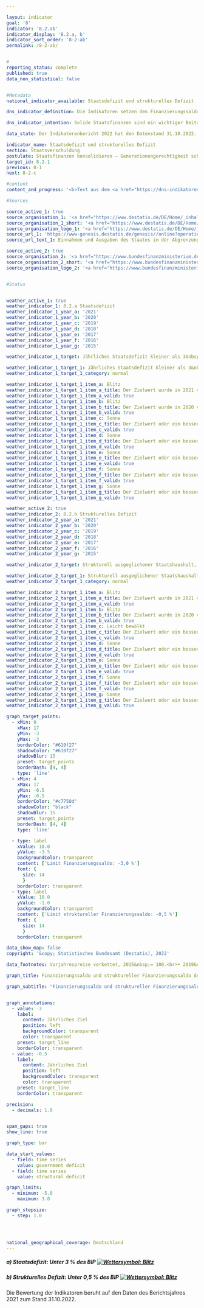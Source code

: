 ```yaml
---

layout: indicator    
goal: '8'    
indicator: '8.2.ab'    
indicator_display: '8.2.a, b'    
indicator_sort_order: '8-2-ab'    
permalink: /8-2-ab/    


#
reporting_status: complete    
published: true    
data_non_statistical: false    


#Metadata    
national_indicator_available: Staatsdefizit und strukturelles Defizit    

dns_indicator_definition: Die Indikatoren setzen den Finanzierungssaldo des Staates (Defizit beziehungsweise Überschuss) und den strukturellen Finanzierungssaldo in Relation zum Bruttoinlandsprodukt (<abbr title="Bruttoinlandsprodukt">BIP</abbr>) in jeweiligen Preisen. Der staatliche Finanzierungssaldo berechnet sich aus Staatseinnahmen abzüglich Staatsausgaben in der Abgrenzung der Volkswirtschaftlichen Gesamtrechnungen. Beim jährlichen strukturellen Saldo handelt es sich um denjenigen Teil des Finanzierungssaldos, der nicht auf konjunkturelle Schwankungen und temporäre Effekte zurückzuführen ist.    

dns_indicator_intention: Solide Staatsfinanzen sind ein wichtiger Beitrag zu einer nachhaltigen Finanzpolitik. Eine Politik, die heutige Staatsausgaben übermäßig durch Neuverschuldung finanzieren würde und die Rückzahlung dieser Schulden allein zukünftigen Generationen überließe, wäre nicht tragfähig.<br><br>Entsprechend den Konvergenzkriterien für die Europäische Union (sogenannte Maastricht-Kriterien) soll das jährliche Staatsdefizit weniger als 3&nbsp;% des <abbr title="Bruttoinlandsprodukt">BIP</abbr> betragen. Das strukturelle Defizit soll maximal 0,5&nbsp;% des <abbr title="Bruttoinlandsprodukt">BIP</abbr> betragen. Dies entspricht den Vorgaben des europäischen Stabilitäts- und Wachstumspaktes. Der Grundsatz des strukturell ausgeglichenen Haushalts ist seit 2009&nbsp;auch im Grundgesetz verankert (Artikel 109, sogenannte Schuldenbremse).    

data_state: Der Indikatorenbericht 2022 hat den Datenstand 31.10.2022. Die Daten auf dieser Plattform werden regelmäßig aktualisiert, sodass online aktuellere Daten verfügbar sein können als im <a href="https://dns-indikatoren.de/assets/publications/reports/de/2022.pdf">Indikatorenbericht 2022</a> veröffentlicht.    

indicator_name: Staatsdefizit und strukturelles Defizit    
section: Staatsverschuldung    
postulate: Staatsfinanzen konsolidieren – Generationengerechtigkeit schaffen    
target_id: 8.2.1    
previous: 8-1    
next: 8-2-c    

#content     
content_and_progress: '<b>Text aus dem <a href="https://dns-indikatoren.de/assets/publications/reports/de/2022.pdf">Indikatorenbericht 2022&nbsp;</a></b><br><br>Die Berechnung von <abbr title="Bruttoinlandsprodukt">BIP</abbr> und staatlichem Finanzierungssaldo ist durch das Europäische System Volkswirtschaftlicher Gesamtrechnungen (<abbr title="Europäische System Volkswirtschaftlicher Gesamtrechnungen">ESVG</abbr>) vorgegeben und wird vom Statistischen Bundesamt durchgeführt. Der strukturelle Finanzierungssaldo wird hingegen vom Bundesministerium der Finanzen ermittelt. Bei der Berechnung des Finanzierungssaldos werden die Finanzen der Gebietskörperschaften, also von Bund, Ländern und Gemeinden sowie die Finanzen der Sozialversicherung berücksichtigt.<br><br>Im Vergleich zum vorherigen Indikatorenbericht wurden die Berechnungen der Volkswirtschaftlichen Gesamtrechnungen im Rahmen ihrer Generalrevision 2019&nbsp;turnusmäßig überprüft und überarbeitet sowie auf das Referenzjahr 2015&nbsp;umgesetellt. Im Ergebnis ist das nominale <abbr title="Bruttoinlandsprodukt">BIP</abbr> nach der Generalrevision 2019&nbsp;im Durchschnitt etwas niedriger. Das konjunkturelle Gesamtbild ist aber weitgehend unverändert geblieben.<br><br>Im Jahr 2012&nbsp;erzielte der Staat insgesamt einen Überschuss von 0,3&nbsp;Milliarden Euro und damit erstmals seit der Finanzmarkt- und Wirtschaftskrise 2008/2009&nbsp;ein positives Ergebnis. 2019&nbsp;betrug der Finanzierungsüberschuss 52,5&nbsp;Milliarden Euro und 1,5&nbsp;% am <abbr title="Bruttoinlandsprodukt">BIP</abbr> (vorläufige Daten). Dabei betrug der Überschuss des Bundes 22,7&nbsp;Milliarden Euro. Zugleich wiesen die Länder zusammen mit 16,4&nbsp;Milliarden Euro zum wiederholten Mal einen Überschuss auf. Auch die Ergebnisse der Gemeinden (5,1&nbsp;Milliarden Euro) und der Sozialversicherung (8,7&nbsp;Milliarden Euro) waren positiv. Der gesamtstaatliche Haushalt wies 2019&nbsp;einen strukturellen Überschuss von 0,6&nbsp;% (vorläufige Daten)des <abbr title="Bruttoinlandsprodukt">BIP</abbr> aus. Die Konvergenzkriterien der <abbr title="Europäische Union">EU</abbr> wurden sowohl für das Staatsdefizit als auch für das strukturelle Defizit seit dem Jahr 2012&nbsp;eingehalten.<br><br>Vor dem Hintergrund der wirtschaftlichen Folgen der Corona-Pandemie und staatlichen Unterstützungsmaßnahmen geht <abbr title="unter anderem">u. a.</abbr> der Sachverständigenrat zur Begutachtung der gesamtwirtschaftlichen Entwicklung jedoch bereits von einem negativen Finanzierungssaldo für die kommenden Berichtsjahre 2020&nbsp;und 2021&nbsp;aus. Diese Entwicklung findt in der aktuellen Statusberechnung und damit beim ausgewiesenen Wettersymbol noch keine Berücksichtigung. Eine valide Einschätzung wird erst mit der Vorlage der Zahlen für das Jahr 2020&nbsp;möglich sein.<br><br>Über den gesamten Zeitraum von 1991&nbsp;bis 2019&nbsp;betrachtet sind die Einnahmen des Staates stärker gestiegen (um 134,7&nbsp;%) als das <abbr title="Bruttoinlandsprodukt">BIP</abbr> (um 117,5&nbsp;%) in jeweiligen Preisen und die Ausgaben (um 111,4&nbsp;%). Der Anteil der Staatseinnahmen gemessen am <abbr title="Bruttoinlandsprodukt">BIP</abbr> erhöhte sich daher (von 43,3&nbsp;% auf 46,7&nbsp;%).<br><br>Die größte Position auf der Ausgabenseite des Staates sind die monetären Sozialleistungen. Mit einem Zuwachs von 131,5&nbsp;% seit 1991&nbsp;verzeichnen diese einen stärkeren Anstieg als das <abbr title="Bruttoinlandsprodukt">BIP</abbr> (117,5&nbsp;%). Die monetären Sozialleistungen fallen zu rund 70&nbsp;% bei der Sozialversicherung und dort überwiegend in Form von Renten und Arbeitslosengeld an. Die monetären Sozialleistungen sind ab 2003, gemessen als Anteil am <abbr title="Bruttoinlandsprodukt">BIP</abbr>, von 18,5&nbsp;% auf 15,8&nbsp;% gefallen, was insbesondere auf die stark reduzierten Zahlungen der Arbeitslosenversicherung zurückzuführen ist: Diese sanken zwischen 2003&nbsp;und 2019, als Folge der Hartz-Gesetzgebung und eines Aufschwungs am Arbeitsmarkt, um rund 22,6&nbsp;Milliarden Euro.'    

#Sources    

source_active_1: true
source_organisation_1: '<a href="https://www.destatis.de/DE/Home/_inhalt.html">Statistisches Bundesamt</a>'
source_organisation_1_short: '<a href="https://www.destatis.de/DE/Home/_inhalt.html">Statistisches Bundesamt</a>'
source_organisation_logo_1: '<a href="https://www.destatis.de/DE/Home/_inhalt.html"><img src="https://dnsUpgradeEnvironment.github.io/dns-indicators/public/OrgImgDe/destatis.png" alt="Statistisches Bundesamt" title=" Klicken Sie hier um zur Homepage der Organisation Statistisches Bundesamt zu gelangen." style="height:60px; width:148px; border: transparent"/></a>'
source_url_1: 'https://www-genesis.destatis.de/genesis//online?operation=table&code=81000-0031&bypass=true&levelindex=1&levelid=1660802268437&language=de'
source_url_text_1: Einnahmen und Ausgaben des Staates in der Abgrenzung für das Defizitverfahren

source_active_2: true
source_organisation_2: '<a href="https://www.bundesfinanzministerium.de/Web/DE/Home/home.html">Bundesministerium der Finanzen</a>'
source_organisation_2_short: '<a href="https://www.bundesfinanzministerium.de/Web/DE/Home/home.html">Bundesministerium der Finanzen</a>'
source_organisation_logo_2: '<a href="https://www.bundesfinanzministerium.de/Web/DE/Home/home.html"><img src="https://dnsUpgradeEnvironment.github.io/dns-indicators/public/OrgImgDe/bmf.png" alt="Bundesministerium der Finanzen" title=" Klicken Sie hier um zur Homepage der Organisation Bundesministerium der Finanzen zu gelangen." style="height:60px; width:148px; border: transparent"/></a>'


#Status    


weather_active_1: true
weather_indicator_1: 8.2.a Staatsdefizit
weather_indicator_1_year_a: '2021'
weather_indicator_1_year_b: '2020'
weather_indicator_1_year_c: '2019'
weather_indicator_1_year_d: '2018'
weather_indicator_1_year_e: '2017'
weather_indicator_1_year_f: '2016'
weather_indicator_1_year_g: '2015'

weather_indicator_1_target: Jährliches Staatsdefizit kleiner als 3&nbsp;% des <abbr title="Bruttoinlandsprodukt">BIP</abbr>, Beibehaltung bis 2030

weather_indicator_1_target_1: Jährliches Staatsdefizit kleiner als 3&nbsp;% des <abbr title="Bruttoinlandsprodukt">BIP</abbr>, Beibehaltung bis 2030
weather_indicator_1_target_1_category: normal

weather_indicator_1_target_1_item_a: Blitz
weather_indicator_1_target_1_item_a_title: Der Zielwert wurde in 2021 verfehlt und der Indikator hat sich im Durchschnitt der vorangegangenen Veränderungen nicht in Richtung des Ziels bewegt.
weather_indicator_1_target_1_item_a_valid: true
weather_indicator_1_target_1_item_b: Blitz
weather_indicator_1_target_1_item_b_title: Der Zielwert wurde in 2020 verfehlt und der Indikator hat sich im Durchschnitt der vorangegangenen Veränderungen nicht in Richtung des Ziels bewegt.
weather_indicator_1_target_1_item_b_valid: true
weather_indicator_1_target_1_item_c: Sonne
weather_indicator_1_target_1_item_c_title: Der Zielwert oder ein besserer Wert wurde in 2019 erreicht und die durchschnittliche Veränderung deutete nicht in Richtung einer Verschlechterung.
weather_indicator_1_target_1_item_c_valid: true
weather_indicator_1_target_1_item_d: Sonne
weather_indicator_1_target_1_item_d_title: Der Zielwert oder ein besserer Wert wurde in 2018 erreicht und die durchschnittliche Veränderung deutete nicht in Richtung einer Verschlechterung.
weather_indicator_1_target_1_item_d_valid: true
weather_indicator_1_target_1_item_e: Sonne
weather_indicator_1_target_1_item_e_title: Der Zielwert oder ein besserer Wert wurde in 2017 erreicht und die durchschnittliche Veränderung deutete nicht in Richtung einer Verschlechterung.
weather_indicator_1_target_1_item_e_valid: true
weather_indicator_1_target_1_item_f: Sonne
weather_indicator_1_target_1_item_f_title: Der Zielwert oder ein besserer Wert wurde in 2016 erreicht und die durchschnittliche Veränderung deutete nicht in Richtung einer Verschlechterung.
weather_indicator_1_target_1_item_f_valid: true
weather_indicator_1_target_1_item_g: Sonne
weather_indicator_1_target_1_item_g_title: Der Zielwert oder ein besserer Wert wurde in 2015 erreicht und die durchschnittliche Veränderung deutete nicht in Richtung einer Verschlechterung.
weather_indicator_1_target_1_item_g_valid: true

weather_active_2: true
weather_indicator_2: 8.2.b Strukturelles Defizit
weather_indicator_2_year_a: '2021'
weather_indicator_2_year_b: '2020'
weather_indicator_2_year_c: '2019'
weather_indicator_2_year_d: '2018'
weather_indicator_2_year_e: '2017'
weather_indicator_2_year_f: '2016'
weather_indicator_2_year_g: '2015'

weather_indicator_2_target: Strukturell ausgeglichener Staatshaushalt, gesamtstaatliches strukturelles Defizit von max. 0,5&nbsp;% des <abbr title="Bruttoinlandsprodukt">BIP</abbr>, Beibehaltung bis 2030

weather_indicator_2_target_1: Strukturell ausgeglichener Staatshaushalt, gesamtstaatliches strukturelles Defizit von max. 0,5&nbsp;% des <abbr title="Bruttoinlandsprodukt">BIP</abbr>, Beibehaltung bis 2030
weather_indicator_2_target_1_category: normal

weather_indicator_2_target_1_item_a: Blitz
weather_indicator_2_target_1_item_a_title: Der Zielwert wurde in 2021 verfehlt und der Indikator hat sich im Durchschnitt der vorangegangenen Veränderungen nicht in Richtung des Ziels bewegt.
weather_indicator_2_target_1_item_a_valid: true
weather_indicator_2_target_1_item_b: Blitz
weather_indicator_2_target_1_item_b_title: Der Zielwert wurde in 2020 verfehlt und der Indikator hat sich im Durchschnitt der vorangegangenen Veränderungen nicht in Richtung des Ziels bewegt.
weather_indicator_2_target_1_item_b_valid: true
weather_indicator_2_target_1_item_c: Leicht bewölkt
weather_indicator_2_target_1_item_c_title: Der Zielwert oder ein besserer Wert wurde in 2019 erreicht, aber die durchschnittliche Veränderung deutete in Richtung einer Verschlechterung.
weather_indicator_2_target_1_item_c_valid: true
weather_indicator_2_target_1_item_d: Sonne
weather_indicator_2_target_1_item_d_title: Der Zielwert oder ein besserer Wert wurde in 2018 erreicht und die durchschnittliche Veränderung deutete nicht in Richtung einer Verschlechterung.
weather_indicator_2_target_1_item_d_valid: true
weather_indicator_2_target_1_item_e: Sonne
weather_indicator_2_target_1_item_e_title: Der Zielwert oder ein besserer Wert wurde in 2017 erreicht und die durchschnittliche Veränderung deutete nicht in Richtung einer Verschlechterung.
weather_indicator_2_target_1_item_e_valid: true
weather_indicator_2_target_1_item_f: Sonne
weather_indicator_2_target_1_item_f_title: Der Zielwert oder ein besserer Wert wurde in 2016 erreicht und die durchschnittliche Veränderung deutete nicht in Richtung einer Verschlechterung.
weather_indicator_2_target_1_item_f_valid: true
weather_indicator_2_target_1_item_g: Sonne
weather_indicator_2_target_1_item_g_title: Der Zielwert oder ein besserer Wert wurde in 2015 erreicht und die durchschnittliche Veränderung deutete nicht in Richtung einer Verschlechterung.
weather_indicator_2_target_1_item_g_valid: true    

graph_target_points:
  - xMin: 0
    xMax: 17
    yMin: -3
    yMax: -3
    borderColor: "#610f27"
    shadowColor: "#610f27"
    shadowBlur: 15
    preset: target_points
    borderDash: [4, 4]
    type: 'line'
  - xMin: 4
    xMax: 17
    yMin: -0.5
    yMax: -0.5
    borderColor: "#c7758d"
    shadowColor: "black"
    shadowBlur: 15
    preset: target_points
    borderDash: [4, 4]
    type: 'line'

  - type: label
    xValue: 10.0
    yValue: -3.5
    backgroundColor: transparent
    content: ['Limit Finanzierungssaldo: -3,0 %']
    font: {
      size: 14
      }
    borderColor: transparent
  - type: label
    xValue: 10.0
    yValue: -1.0
    backgroundColor: transparent
    content: ['Limit struktureller Finanzierungssaldo: -0,5 %']
    font: {
      size: 14
      }
    borderColor: transparent    

data_show_map: false    
copyright: '&copy; Statistisches Bundesamt (Destatis), 2022'    

data_footnotes: Vorjahrespreise verkettet, 2015&nbsp;= 100.<br>• 2019&nbsp;bis 2021&nbsp;vorläufige Daten.    

graph_title: Finanzierungssaldo und struktureller Finanzierungssaldo des Staates    

graph_subtitle: "Finanzierungssaldo und struktureller Finanzierungssaldo: Anteil am BIP (in jeweiligen Preisen); Bruttoinlandsprodukt (preisbereinigt): Veränderung gegenüber dem Vorjahr"    


graph_annotations:
  - value: -3
    label:
      content: Jährliches Ziel
      position: left
      backgroundColor: transparent
      color: transparent
    preset: target_line
    borderColor: transparent
  - value: -0.5
    label:
      content: Jährliches Ziel
      position: left
      backgroundColor: transparent
      color: transparent
    preset: target_line
    borderColor: transparent    

precision:
  - decimals: 1.0


span_gaps: true    
show_line: true    

graph_type: bar    

data_start_values:
  - field: time series
    value: government deficit
  - field: time series
    value: structural deficit    

graph_limits:
  - minimum: -5.0
    maximum: 3.0    

graph_stepsize:
  - step: 1.0




national_geographical_coverage: Deutschland    
---
```



<div>
  <div class="my-header">
    <h5>a) Staatsdefizit: Unter 3&nbsp;% des BIP
      <a href="https://dnsUpgradeEnvironment.github.io/dns-indicators/status"><img src="https://g205sdgs.github.io/sdg-indicators/public/Wettersymbole/Blitz.png" title="Der Zielwert wurde in 2021 (Datenstand 31.10.2022) verfehlt und der Indikator hat sich im Durchschnitt der vorangegangenen Veränderungen nicht in Richtung des Ziels bewegt." alt="Wettersymbol: Blitz"/>
      </a>
    </h5>
  </div>
</div>
<div>
  <div class="my-header">
    <h5>b) Strukturelles Defizit: Unter 0,5&nbsp;% des BIP
      <a href="https://dnsUpgradeEnvironment.github.io/dns-indicators/status"><img src="https://g205sdgs.github.io/sdg-indicators/public/Wettersymbole/Blitz.png" title="Der Zielwert wurde in 2021 (Datenstand 31.10.2022) verfehlt und der Indikator hat sich im Durchschnitt der vorangegangenen Veränderungen nicht in Richtung des Ziels bewegt." alt="Wettersymbol: Blitz"/>
      </a>
    </h5>
  </div>
</div>
<div class="my-header-note">Die Bewertung der Indikatoren beruht auf den Daten des Berichtsjahres 2021 zum Stand 31.10.2022.
</div>
